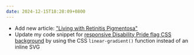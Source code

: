 ```yaml
---
date: 2024-12-15T18:28:09+0800
---
```


* Add new article: ["Living with Retinitis Pigmentosa"](/articles/living-with-retinitis-pigmentosa)
* Update my code snippet for [responsive Disability Pride flag CSS background](/projects/snippets/disability-pride-flag-background) by using the CSS `linear-gradient()` function instead of an inline SVG